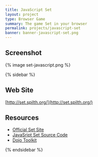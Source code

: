 ```yaml
---
title: JavaScript Set
layout: project
type: Browser Game
summary: The game Set in your browser
permalink: projects/javascript-set
banner: banner-javascript-set.png
---
```


## Screenshot

{% image set-javascript.png %}

{% sidebar %}

## Web Site

[http://set.spilth.org/](http://set.spilth.org/)

## Resources

- [Official Set Site](http://www.setgame.com/)
- [JavaSript Set Source Code](https://github.com/spilth/setjs)
- [Dojo Toolkit](http://dojotoolkit.org/)

{% endsidebar %}

